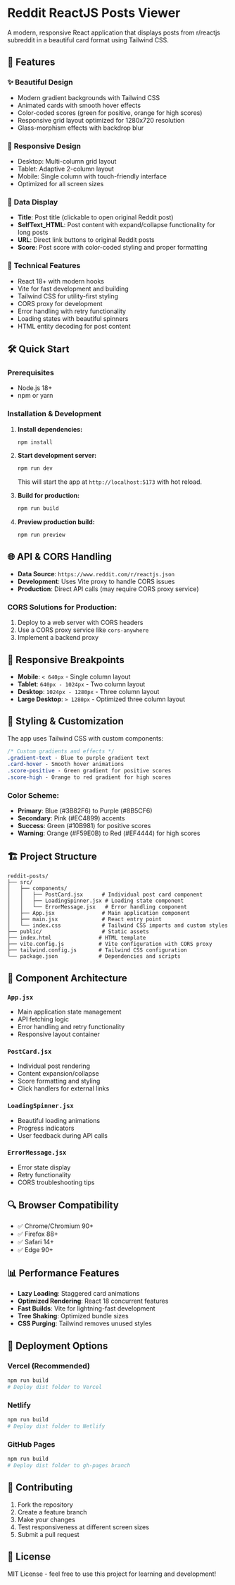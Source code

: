 # Reddit ReactJS Posts Viewer

A modern, responsive React application that displays posts from r/reactjs subreddit in a beautiful card format using Tailwind CSS.

## 🚀 Features

### ✨ **Beautiful Design**
- Modern gradient backgrounds with Tailwind CSS
- Animated cards with smooth hover effects
- Color-coded scores (green for positive, orange for high scores)
- Responsive grid layout optimized for 1280x720 resolution
- Glass-morphism effects with backdrop blur

### 📱 **Responsive Design**
- Desktop: Multi-column grid layout
- Tablet: Adaptive 2-column layout
- Mobile: Single column with touch-friendly interface
- Optimized for all screen sizes

### 🎯 **Data Display**
- **Title**: Post title (clickable to open original Reddit post)
- **SelfText_HTML**: Post content with expand/collapse functionality for long posts
- **URL**: Direct link buttons to original Reddit posts
- **Score**: Post score with color-coded styling and proper formatting

### 🔧 **Technical Features**
- React 18+ with modern hooks
- Vite for fast development and building
- Tailwind CSS for utility-first styling
- CORS proxy for development
- Error handling with retry functionality
- Loading states with beautiful spinners
- HTML entity decoding for post content

## 🛠️ Quick Start

### Prerequisites
- Node.js 18+ 
- npm or yarn

### Installation & Development

1. **Install dependencies:**
   ```bash
   npm install
   ```

2. **Start development server:**
   ```bash
   npm run dev
   ```
   This will start the app at `http://localhost:5173` with hot reload.

3. **Build for production:**
   ```bash
   npm run build
   ```

4. **Preview production build:**
   ```bash
   npm run preview
   ```

## 🌐 API & CORS Handling

- **Data Source**: `https://www.reddit.com/r/reactjs.json`
- **Development**: Uses Vite proxy to handle CORS issues
- **Production**: Direct API calls (may require CORS proxy service)

### CORS Solutions for Production:
1. Deploy to a web server with CORS headers
2. Use a CORS proxy service like `cors-anywhere`
3. Implement a backend proxy

## 📱 Responsive Breakpoints

- **Mobile**: `< 640px` - Single column layout
- **Tablet**: `640px - 1024px` - Two column layout
- **Desktop**: `1024px - 1280px` - Three column layout
- **Large Desktop**: `> 1280px` - Optimized three column layout

## 🎨 Styling & Customization

The app uses Tailwind CSS with custom components:

```css
/* Custom gradients and effects */
.gradient-text - Blue to purple gradient text
.card-hover - Smooth hover animations
.score-positive - Green gradient for positive scores
.score-high - Orange to red gradient for high scores
```

### Color Scheme:
- **Primary**: Blue (#3B82F6) to Purple (#8B5CF6)
- **Secondary**: Pink (#EC4899) accents
- **Success**: Green (#10B981) for positive scores
- **Warning**: Orange (#F59E0B) to Red (#EF4444) for high scores

## 🏗️ Project Structure

```
reddit-posts/
├── src/
│   ├── components/
│   │   ├── PostCard.jsx      # Individual post card component
│   │   ├── LoadingSpinner.jsx # Loading state component
│   │   └── ErrorMessage.jsx   # Error handling component
│   ├── App.jsx               # Main application component
│   ├── main.jsx              # React entry point
│   └── index.css             # Tailwind CSS imports and custom styles
├── public/                   # Static assets
├── index.html               # HTML template
├── vite.config.js           # Vite configuration with CORS proxy
├── tailwind.config.js       # Tailwind CSS configuration
└── package.json             # Dependencies and scripts
```

## 🧪 Component Architecture

### `App.jsx`
- Main application state management
- API fetching logic
- Error handling and retry functionality
- Responsive layout container

### `PostCard.jsx`
- Individual post rendering
- Content expansion/collapse
- Score formatting and styling
- Click handlers for external links

### `LoadingSpinner.jsx`
- Beautiful loading animations
- Progress indicators
- User feedback during API calls

### `ErrorMessage.jsx`
- Error state display
- Retry functionality
- CORS troubleshooting tips

## 🔍 Browser Compatibility

- ✅ Chrome/Chromium 90+
- ✅ Firefox 88+
- ✅ Safari 14+
- ✅ Edge 90+

## 📊 Performance Features

- **Lazy Loading**: Staggered card animations
- **Optimized Rendering**: React 18 concurrent features
- **Fast Builds**: Vite for lightning-fast development
- **Tree Shaking**: Optimized bundle sizes
- **CSS Purging**: Tailwind removes unused styles

## 🚀 Deployment Options

### Vercel (Recommended)
```bash
npm run build
# Deploy dist folder to Vercel
```

### Netlify
```bash
npm run build
# Deploy dist folder to Netlify
```

### GitHub Pages
```bash
npm run build
# Deploy dist folder to gh-pages branch
```

## 🤝 Contributing

1. Fork the repository
2. Create a feature branch
3. Make your changes
4. Test responsiveness at different screen sizes
5. Submit a pull request

## 📄 License

MIT License - feel free to use this project for learning and development!